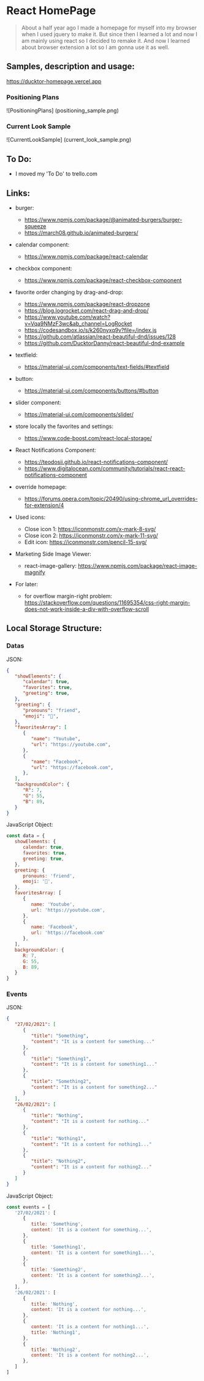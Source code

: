 # React HomePage

> About a half year ago I made a homepage for myself into my browser when I used jquery to make it. But since then I learned a lot and now I am mainly using react so I decided to remake it. And now I learned about browser extension a lot so I am gonna use it as well.

## Samples, description and usage:

https://ducktor-homepage.vercel.app

### Positioning Plans
![PositioningPlans] (positioning_sample.png)

### Current Look Sample
![CurrentLookSample] (current_look_sample.png)

## To Do:

* I moved my 'To Do' to trello.com

## Links:

* burger:
   * https://www.npmjs.com/package/@animated-burgers/burger-squeeze
   * https://march08.github.io/animated-burgers/

* calendar component:
   * https://www.npmjs.com/package/react-calendar

* checkbox component:
   * https://www.npmjs.com/package/react-checkbox-component

* favorite order changing by drag-and-drop:
   * https://www.npmjs.com/package/react-dropzone
   * https://blog.logrocket.com/react-drag-and-drop/
   * https://www.youtube.com/watch?v=Vqa9NMzF3wc&ab_channel=LogRocket
   * https://codesandbox.io/s/k260nyxq9v?file=/index.js
   * https://github.com/atlassian/react-beautiful-dnd/issues/128
   * https://github.com/DucktorDanny/react-beautiful-dnd-example

* textfield:
   * https://material-ui.com/components/text-fields/#textfield

* button:
   * https://material-ui.com/components/buttons/#button

* slider component:
   * https://material-ui.com/components/slider/

* store locally the favorites and settings:
   * https://www.code-boost.com/react-local-storage/

* React Notifications Component:
   * https://teodosii.github.io/react-notifications-component/
   * https://www.digitalocean.com/community/tutorials/react-react-notifications-component

* override homepage:
   * https://forums.opera.com/topic/20490/using-chrome_url_overrides-for-extension/4

* Used icons:
   * Close icon 1: https://iconmonstr.com/x-mark-8-svg/
   * Close icon 2: https://iconmonstr.com/x-mark-11-svg/
   * Edit icon: https://iconmonstr.com/pencil-15-svg/

* Marketing Side Image Viewer:
   * react-image-gallery: https://www.npmjs.com/package/react-image-magnify

* For later:
   * for overflow margin-right problem: https://stackoverflow.com/questions/11695354/css-right-margin-does-not-work-inside-a-div-with-overflow-scroll

## Local Storage Structure:

### Datas

JSON:
```json
{
   "showElements": {
      "calendar": true,
      "favorites": true,
      "greeting": true,
   },
   "greeting": {
      "pronouns": "friend",
      "emoji": "🦆",
   },
   "favoritesArray": [
      {
         "name": "Youtube",
         "url": "https://youtube.com",
      },
      {
         "name": "Facebook",
         "url": "https://facebook.com",
      },
   ],
   "backgroundColor": {
      "R": 7,
      "G": 55,
      "B": 89,
   }
}
```

JavaScript Object:
```js
const data = {
   showElements: {
      calendar: true,
      favorites: true,
      greeting: true,
   },
   greeting: {
      pronouns: 'friend',
      emoji: '🦆',
   },
   favoritesArray: [
      {
         name: 'Youtube',
         url: 'https://youtube.com',
      },
      {
         name: 'Facebook',
         url: 'https://facebook.com'
      },
   ],
   backgroundColor: {
      R: 7,
      G: 55,
      B: 89,
   }
}
```

### Events

JSON:
```json
{
   "27/02/2021": [
      {
         "title": "Something",
         "content": "It is a content for something..."
      },
      {
         "title": "Something1",
         "content": "It is a content for something1..."
      },
      {
         "title": "Something2",
         "content": "It is a content for something2..."
      }
   ],
   "26/02/2021": [
      {
         "title": "Nothing",
         "content": "It is a content for nothing..."
      },
      {
         "title": "Nothing1",
         "content": "It is a content for nothing1..."
      },
      {
         "title": "Nothing2",
         "content": "It is a content for nothing2..."
      }
   ]
}
```

JavaScript Object:
```js
const events = [
   '27/02/2021': [
      {
         title: 'Something',
         content: 'It is a content for something...',
      },
      {
         title: 'Something1',
         content: 'It is a content for something1...',
      },
      {
         title: 'Something2',
         content: 'It is a content for something2...',
      },
   ],
   '26/02/2021': [
      {
         title: 'Nothing',
         content: 'It is a content for nothing...',
      },
      {
         content: 'It is a content for nothing1...',
         title: 'Nothing1',
      },
      {
         title: 'Nothing2',
         content: 'It is a content for nothing2...',
      },
   ]
]
```